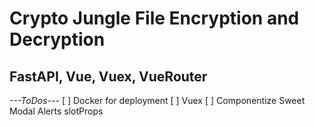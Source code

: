 # Crypto Jungle File Encryption and Decryption

## FastAPI, Vue, Vuex, VueRouter

*---ToDos---*
[ ] Docker for deployment
[ ] Vuex
[ ] Componentize Sweet Modal Alerts slotProps